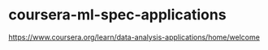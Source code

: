 # coursera-ml-spec-applications
https://www.coursera.org/learn/data-analysis-applications/home/welcome

